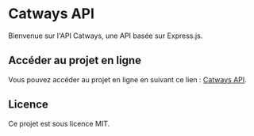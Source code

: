 # Catways API

Bienvenue sur l'API Catways, une API basée sur Express.js.

## Accéder au projet en ligne

Vous pouvez accéder au projet en ligne en suivant ce lien : [Catways API](https://catways-front.onrender.com/).

## Licence

Ce projet est sous licence MIT.
